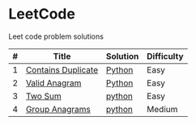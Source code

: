 # LeetCode
Leet code problem solutions 

|#|Title|Solution|Difficulty|
|---|---|---|---|
|1|[Contains Duplicate](https://leetcode.com/problems/contains-duplicate/description/)|[Python](https://github.com/disha9896/LeetCode/blob/main/1_contains_duplicate.py)|Easy|
|2|[Valid Anagram](https://leetcode.com/problems/valid-anagram/description/)|[Python](https://github.com/disha9896/LeetCode/blob/main/2_valid_anagram.py)|Easy|
|3|[Two Sum](https://leetcode.com/problems/two-sum/description/)|[python](https://github.com/disha9896/LeetCode/blob/main/3_two_sum.py)|Easy|
|4|[Group Anagrams](https://leetcode.com/problems/group-anagrams/description/)|[python](https://github.com/disha9896/LeetCode/blob/main/4_group_anagram.py)|Medium|
